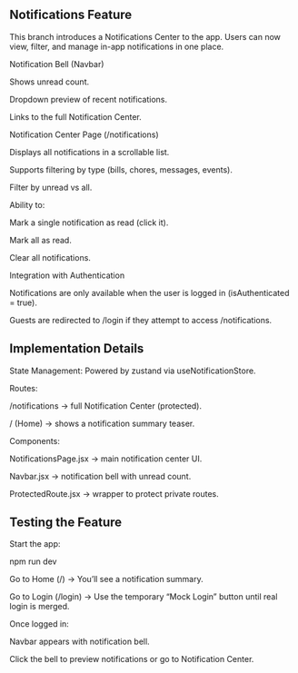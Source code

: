 ## Notifications Feature

This branch introduces a Notifications Center to the app. Users can now view, filter, and manage in-app notifications in one place.


Notification Bell (Navbar)

Shows unread count.

Dropdown preview of recent notifications.

Links to the full Notification Center.

Notification Center Page (/notifications)

Displays all notifications in a scrollable list.

Supports filtering by type (bills, chores, messages, events).

Filter by unread vs all.

Ability to:

Mark a single notification as read (click it).

Mark all as read.

Clear all notifications.

Integration with Authentication

Notifications are only available when the user is logged in (isAuthenticated = true).

Guests are redirected to /login if they attempt to access /notifications.

## Implementation Details

State Management: Powered by zustand via useNotificationStore.

Routes:

/notifications → full Notification Center (protected).

/ (Home) → shows a notification summary teaser.

Components:

NotificationsPage.jsx → main notification center UI.

Navbar.jsx → notification bell with unread count.

ProtectedRoute.jsx → wrapper to protect private routes.

## Testing the Feature

Start the app:

npm run dev


Go to Home (/) → You’ll see a notification summary.

Go to Login (/login) → Use the temporary “Mock Login” button until real login is merged.

Once logged in:

Navbar appears with notification bell.

Click the bell to preview notifications or go to Notification Center.